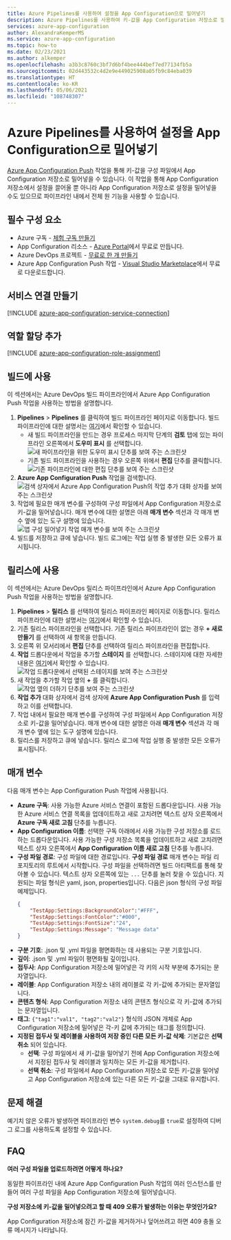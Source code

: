 ```yaml
---
title: Azure Pipelines를 사용하여 설정을 App Configuration으로 밀어넣기
description: Azure Pipelines를 사용하여 키-값을 App Configuration 저장소로 밀어넣는 방법을 알아봅니다.
services: azure-app-configuration
author: AlexandraKemperMS
ms.service: azure-app-configuration
ms.topic: how-to
ms.date: 02/23/2021
ms.author: alkemper
ms.openlocfilehash: a3b3c8760c3bf7d6bf4bee444bef7ed77134fb5a
ms.sourcegitcommit: 02d443532c4d2e9e449025908a05fb9c84eba039
ms.translationtype: HT
ms.contentlocale: ko-KR
ms.lasthandoff: 05/06/2021
ms.locfileid: "108748307"
---
```

# <a name="push-settings-to-app-configuration-with-azure-pipelines"></a>Azure Pipelines를 사용하여 설정을 App Configuration으로 밀어넣기

[Azure App Configuration Push](https://marketplace.visualstudio.com/items?itemName=AzureAppConfiguration.azure-app-configuration-task-push) 작업을 통해 키-값을 구성 파일에서 App Configuration 저장소로 밀어넣을 수 있습니다. 이 작업을 통해 App Configuration 저장소에서 설정을 끌어올 뿐 아니라 App Configuration 저장소로 설정을 밀어넣을 수도 있으므로 파이프라인 내에서 전체 원 기능을 사용할 수 있습니다.

## <a name="prerequisites"></a>필수 구성 요소

- Azure 구독 - [체험 구독 만들기](https://azure.microsoft.com/free/)
- App Configuration 리소스 - [Azure Portal](https://portal.azure.com)에서 무료로 만듭니다.
- Azure DevOps 프로젝트 - [무료로 한 개 만들기](https://go.microsoft.com/fwlink/?LinkId=2014881)
- Azure App Configuration Push 작업 - [Visual Studio Marketplace](https://marketplace.visualstudio.com/items?itemName=AzureAppConfiguration.azure-app-configuration-task-push)에서 무료로 다운로드합니다.

## <a name="create-a-service-connection"></a>서비스 연결 만들기

[!INCLUDE [azure-app-configuration-service-connection](../../includes/azure-app-configuration-service-connection.md)]

## <a name="add-role-assignment"></a>역할 할당 추가

[!INCLUDE [azure-app-configuration-role-assignment](../../includes/azure-app-configuration-role-assignment.md)]

## <a name="use-in-builds"></a>빌드에 사용

이 섹션에서는 Azure DevOps 빌드 파이프라인에서 Azure App Configuration Push 작업을 사용하는 방법을 설명합니다.

1. **Pipelines** > **Pipelines** 를 클릭하여 빌드 파이프라인 페이지로 이동합니다. 빌드 파이프라인에 대한 설명서는 [여기](/azure/devops/pipelines/create-first-pipeline?tabs=tfs-2018-2)에서 확인할 수 있습니다.
      - 새 빌드 파이프라인을 만드는 경우 프로세스 마지막 단계의 **검토** 탭에 있는 파이프라인 오른쪽에서 **도우미 표시** 를 선택합니다.
      ![새 파이프라인을 위한 도우미 표시 단추를 보여 주는 스크린샷](./media/new-pipeline-show-assistant.png)
      - 기존 빌드 파이프라인을 사용하는 경우 오른쪽 위에서 **편집** 단추를 클릭합니다.
      ![기존 파이프라인에 대한 편집 단추를 보여 주는 스크린샷](./media/existing-pipeline-show-assistant.png)
1. **Azure App Configuration Push** 작업을 검색합니다.
![검색 상자에서 Azure App Configuration Push의 작업 추가 대화 상자를 보여 주는 스크린샷](./media/add-azure-app-configuration-push-task.png)
1. 작업에 필요한 매개 변수를 구성하여 구성 파일에서 App Configuration 저장소로 키-값을 밀어넣습니다. 매개 변수에 대한 설명은 아래 **매개 변수** 섹션과 각 매개 변수 옆에 있는 도구 설명에 있습니다.
![앱 구성 밀어넣기 작업 매개 변수를 보여 주는 스크린샷](./media/azure-app-configuration-push-parameters.png)
1. 빌드를 저장하고 큐에 넣습니다. 빌드 로그에는 작업 실행 중 발생한 모든 오류가 표시됩니다.

## <a name="use-in-releases"></a>릴리스에 사용

이 섹션에서는 Azure DevOps 릴리스 파이프라인에서 Azure App Configuration Push 작업을 사용하는 방법을 설명합니다.

1. **Pipelines** > **릴리스** 를 선택하여 릴리스 파이프라인 페이지로 이동합니다. 릴리스 파이프라인에 대한 설명서는 [여기](/azure/devops/pipelines/release)에서 확인할 수 있습니다.
1. 기존 릴리스 파이프라인을 선택합니다. 기존 릴리스 파이프라인이 없는 경우 **+ 새로 만들기** 를 선택하여 새 항목을 만듭니다.
1. 오른쪽 위 모서리에서 **편집** 단추를 선택하여 릴리스 파이프라인을 편집합니다.
1. **작업** 드롭다운에서 작업을 추가할 **스테이지** 를 선택합니다. 스테이지에 대한 자세한 내용은 [여기](/azure/devops/pipelines/release/environments)에서 확인할 수 있습니다.
![작업 드롭다운에서 선택된 스테이지를 보여 주는 스크린샷](./media/pipeline-stage-tasks.png)
1. 새 작업을 추가할 작업 옆의 **+** 를 클릭합니다.
![작업 옆의 더하기 단추를 보여 주는 스크린샷](./media/add-task-to-job.png)
1. **작업 추가** 대화 상자에서 검색 상자에 **Azure App Configuration Push** 를 입력하고 이를 선택합니다.
1. 작업 내에서 필요한 매개 변수를 구성하여 구성 파일에서 App Configuration 저장소로 키-값을 밀어넣습니다. 매개 변수에 대한 설명은 아래 **매개 변수** 섹션과 각 매개 변수 옆에 있는 도구 설명에 있습니다.
1. 릴리스를 저장하고 큐에 넣습니다. 릴리스 로그에 작업 실행 중 발생한 모든 오류가 표시됩니다.

## <a name="parameters"></a>매개 변수

다음 매개 변수는 App Configuration Push 작업에 사용됩니다.

- **Azure 구독**: 사용 가능한 Azure 서비스 연결이 포함된 드롭다운입니다. 사용 가능한 Azure 서비스 연결 목록을 업데이트하고 새로 고치려면 텍스트 상자 오른쪽에서 **Azure 구독 새로 고침** 단추를 누릅니다.
- **App Configuration 이름**: 선택한 구독 아래에서 사용 가능한 구성 저장소를 로드하는 드롭다운입니다. 사용 가능한 구성 저장소 목록을 업데이트하고 새로 고치려면 텍스트 상자 오른쪽에서 **App Configuration 이름 새로 고침** 단추를 누릅니다.
- **구성 파일 경로**: 구성 파일에 대한 경로입니다. **구성 파일 경로** 매개 변수는 파일 리포지토리의 루트에서 시작합니다. 구성 파일을 선택하려면 빌드 아티팩트를 통해 찾아볼 수 있습니다. 텍스트 상자 오른쪽에 있는 `...` 단추를 눌러 찾을 수 있습니다. 지원되는 파일 형식은 yaml, json, properties입니다. 다음은 json 형식의 구성 파일 예제입니다.
    ```json
    {
        "TestApp:Settings:BackgroundColor":"#FFF",
        "TestApp:Settings:FontColor":"#000",
        "TestApp:Settings:FontSize":"24",
        "TestApp:Settings:Message": "Message data"
    }
    ```
- **구분 기호**: .json 및 .yml 파일을 평면화하는 데 사용되는 구분 기호입니다.
- **깊이**: .json 및 .yml 파일이 평면화될 깊이입니다.
- **접두사**: App Configuration 저장소에 밀어넣은 각 키의 시작 부분에 추가되는 문자열입니다.
- **레이블**: App Configuration 저장소 내의 레이블로 각 키-값에 추가되는 문자열입니다.
- **콘텐츠 형식**: App Configuration 저장소 내의 콘텐츠 형식으로 각 키-값에 추가되는 문자열입니다.
- **태그**: `{"tag1":"val1", "tag2":"val2"}` 형식의 JSON 개체로 App Configuration 저장소에 밀어넣은 각-키 값에 추가되는 태그를 정의합니다.
- **지정된 접두사 및 레이블을 사용하여 저장 중인 다른 모든 키-값 삭제**: 기본값은 **선택 취소** 되어 있습니다.
  - **선택**: 구성 파일에서 새 키-값을 밀어넣기 전에 App Configuration 저장소에서 지정된 접두사 및 레이블과 일치하는 모든 키-값을 제거합니다.
  - **선택 취소**: 구성 파일에서 App Configuration 저장소로 모든 키-값을 밀어넣고 App Configuration 저장소에 있는 다른 모든 키-값을 그대로 유지합니다.



## <a name="troubleshooting"></a>문제 해결

예기치 않은 오류가 발생하면 파이프라인 변수 `system.debug`를 `true`로 설정하여 디버그 로그를 사용하도록 설정할 수 있습니다.

## <a name="faq"></a>FAQ

**여러 구성 파일을 업로드하려면 어떻게 하나요?**

동일한 파이프라인 내에 Azure App Configuration Push 작업의 여러 인스턴스를 만들어 여러 구성 파일을 App Configuration 저장소에 밀어넣습니다.

**구성 저장소에 키-값을 밀어넣으려고 할 때 409 오류가 발생하는 이유는 무엇인가요?**

App Configuration 저장소에 잠긴 키-값을 제거하거나 덮어쓰려고 하면 409 충돌 오류 메시지가 나타납니다.
